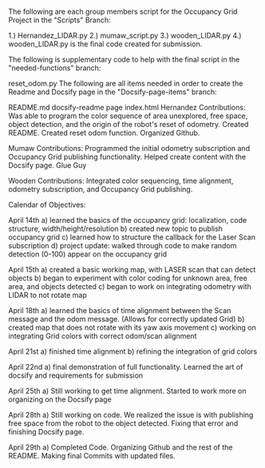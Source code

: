 The following are each group members script for the Occupancy Grid Project in the "Scripts" Branch:

1.) Hernandez_LIDAR.py
2.) mumaw_script.py
3.) wooden_LIDAR.py
4.) wooden_LIDAR.py is the final code created for submission.

The following is supplementary code to help with the final script in the "needed-functions" branch:

reset_odom.py
The following are all items needed in order to create the Readme and Docsify page in the "Docsify-page-items" branch:

README.md
docsify-readme page
index.html
Hernandez Contributions: Was able to program the color sequence of area unexplored, free space, object detection, and the origin of the robot's reset of odometry. Created README. Created reset odom function. Organized Github.

Mumaw Contributions: Programmed the initial odometry subscription and Occupancy Grid publishing functionality. Helped create content with the Docsify page. Glue Guy

Wooden Contributions: Integrated color sequencing, time alignment, odometry subscription, and Occupancy Grid publishing.

Calendar of Objectives:

April 14th a) learned the basics of the occupancy grid: localization, code structure, width/height/resolution b) created new topic to publish occupancy grid c) learned how to structure the callback for the Laser Scan subscription d) project update: walked through code to make random detection (0-100) appear on the occupancy grid

April 15th a) created a basic working map, with LASER scan that can detect objects b) began to experiment with color coding for unknown area, free area, and objects detected c) began to work on integrating odometry with LIDAR to not rotate map

April 18th a) learned the basics of time alignment between the Scan message and the odom message. (Allows for correctly updated Grid) b) created map that does not rotate with its yaw axis movement c) working on integrating Grid colors with correct odom/scan alignment

April 21st a) finished time alignment b) refining the integration of grid colors

April 22nd a) final demonstration of full functionality. Learned the art of docsify and requirements for submission

April 25th a) Still working to get time alignment. Started to work more on organizing on the Docsify page

April 28th a) Still working on code. We realized the issue is with publishing free space from the robot to the object detected. Fixing that error and finishing Docsify page.

April 29th a) Completed Code. Organizing Github and the rest of the README. Making final Commits with updated files.
